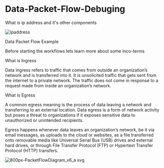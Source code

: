 # Data-Packet-Flow-Debuging


What is ip address and it's other components 


![ipaddress](https://user-images.githubusercontent.com/60421249/152775019-f79dc90d-d795-433c-847f-6212d2a80818.png)


Data Packet Flow Example

Before starting the workflows lets learn more about some inco-terms

What is Ingress 

Data ingress refers to traffic that comes from outside an organization’s network and is transferred into it. It is unsolicited traffic that gets sent from the internet to a private network. The traffic does not come in response to a request made from inside an organization’s network. 

What is Egress

A common egress meaning is the process of data leaving a network and transferring to an external location. Data egress is a form of network activity but poses a threat to organizations if it exposes sensitive data to unauthorized or unintended recipients.

Egress happens whenever data leaves an organization’s network, be it via email messages, as uploads to the cloud or websites, as a file transferred onto removable media like Universal Serial Bus (USB) drives and external hard drives, or through File Transfer Protocol (FTP) or Hypertext Transfer Protocol (HTTP) transfers.

![800px-PacketFlowDiagram_v6_a svg](https://user-images.githubusercontent.com/60421249/152416474-89dc272e-44bd-403b-9e1d-43a42ea0b5d0.png)
